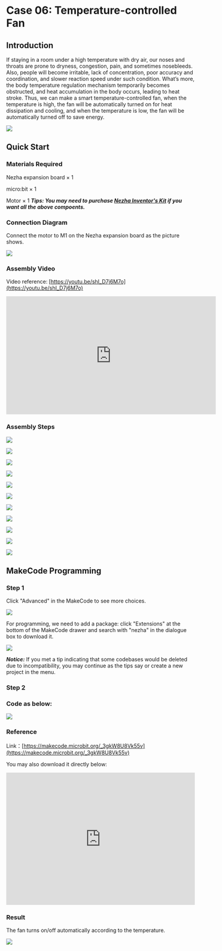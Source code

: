 # Case 06: Temperature-controlled Fan

## Introduction

If staying in a room under a high temperature with dry air, our noses and throats are prone to dryness, congestion, pain, and sometimes nosebleeds. Also, people will become irritable, lack of concentration, poor accuracy and coordination, and slower reaction speed under such condition. What’s more, the body temperature regulation mechanism temporarily becomes obstructed, and heat accumulation in the body occurs, leading to heat stroke. Thus, we can make a smart temperature-controlled fan, when the temperature is high, the fan will be automatically turned on for heat dissipation and cooling, and when the temperature is low, the fan will be automatically turned off to save energy.

![](./images/case_06_01.png)

## Quick Start


### Materials Required

Nezha expansion board × 1

micro:bit × 1

Motor × 1
***Tips: You may need to purchase [Nezha Inventor's Kit](https://www.elecfreaks.com/nezha-inventor-s-kit-for-micro-bit-without-micro-bit-board.html) if you want all the above compoents.***

### Connection Diagram 

Connect the motor to M1 on the Nezha expansion board as the picture shows.


![](./images/case_06_03.png)

### Assembly Video


Video reference: [https://youtu.be/shI_D7j6M7o](https://youtu.be/shI_D7j6M7o)


<iframe width="560" height="315" src="https://www.youtube.com/embed/shI_D7j6M7o" frameborder="0" allow="accelerometer; autoplay; clipboard-write; encrypted-media; gyroscope; picture-in-picture" allowfullscreen></iframe>


### Assembly Steps

![](./images/case_step_06_01.png)

![](./images/case_step_06_02.png)

![](./images/case_step_06_03.png)

![](./images/case_step_06_04.png)

![](./images/case_step_06_05.png)

![](./images/case_step_06_06.png)

![](./images/case_step_06_07.png)

![](./images/case_step_06_08.png)

![](./images/case_step_06_09.png)

![](./images/case_step_06_10.png)

![](./images/case_step_06_11.png)



## MakeCode Programming


### Step 1

Click "Advanced" in the MakeCode to see more choices.

![](./images/case_01_10.png)

For programming, we need to add a package: click "Extensions" at the bottom of the MakeCode drawer and search with "nezha" in the dialogue box to download it. 

![](./images/case_03_09.png)

***Notice:*** If you met a tip indicating that some codebases would be deleted due to incompatibility, you may continue as the tips say or create a new project in the menu. 

### Step 2

### Code as below:

![](./images/case_06_10.png)


### Reference
Link：[https://makecode.microbit.org/_3gkW8U8Vk55v](https://makecode.microbit.org/_3gkW8U8Vk55v)

You may also download it directly below:

<div style="position:relative;height:0;padding-bottom:70%;overflow:hidden;"><iframe style="position:absolute;top:0;left:0;width:100%;height:100%;" src="https://makecode.microbit.org/#pub:_3gkW8U8Vk55v" frameborder="0" sandbox="allow-popups allow-forms allow-scripts allow-same-origin"></iframe></div>  


### Result
The fan turns on/off automatically according to the temperature. 

![](./images/case-gif-06.gif)
